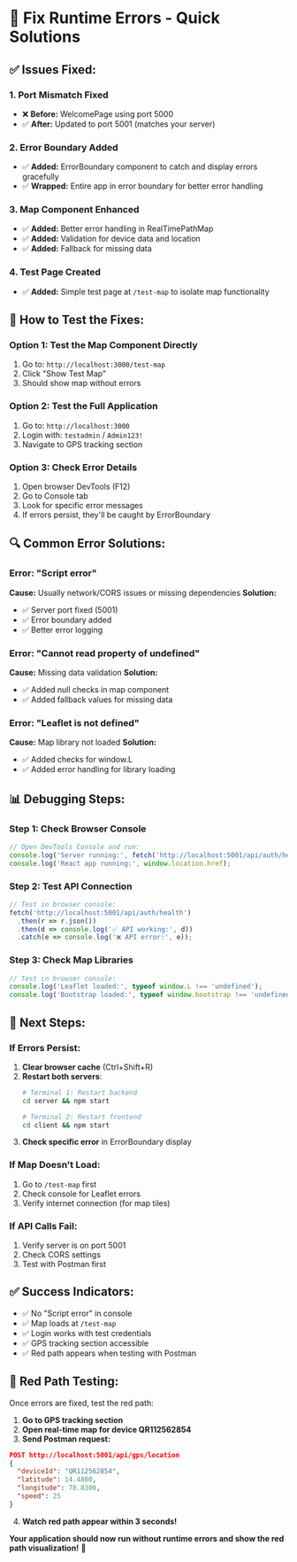 # 🔧 Fix Runtime Errors - Quick Solutions

## ✅ **Issues Fixed:**

### 1. **Port Mismatch Fixed**
- ❌ **Before:** WelcomePage using port 5000
- ✅ **After:** Updated to port 5001 (matches your server)

### 2. **Error Boundary Added**
- ✅ **Added:** ErrorBoundary component to catch and display errors gracefully
- ✅ **Wrapped:** Entire app in error boundary for better error handling

### 3. **Map Component Enhanced**
- ✅ **Added:** Better error handling in RealTimePathMap
- ✅ **Added:** Validation for device data and location
- ✅ **Added:** Fallback for missing data

### 4. **Test Page Created**
- ✅ **Added:** Simple test page at `/test-map` to isolate map functionality

## 🚀 **How to Test the Fixes:**

### **Option 1: Test the Map Component Directly**
1. Go to: `http://localhost:3000/test-map`
2. Click "Show Test Map"
3. Should show map without errors

### **Option 2: Test the Full Application**
1. Go to: `http://localhost:3000`
2. Login with: `testadmin` / `Admin123!`
3. Navigate to GPS tracking section

### **Option 3: Check Error Details**
1. Open browser DevTools (F12)
2. Go to Console tab
3. Look for specific error messages
4. If errors persist, they'll be caught by ErrorBoundary

## 🔍 **Common Error Solutions:**

### **Error: "Script error"**
**Cause:** Usually network/CORS issues or missing dependencies
**Solution:** 
- ✅ Server port fixed (5001)
- ✅ Error boundary added
- ✅ Better error logging

### **Error: "Cannot read property of undefined"**
**Cause:** Missing data validation
**Solution:**
- ✅ Added null checks in map component
- ✅ Added fallback values for missing data

### **Error: "Leaflet is not defined"**
**Cause:** Map library not loaded
**Solution:**
- ✅ Added checks for window.L
- ✅ Added error handling for library loading

## 📊 **Debugging Steps:**

### **Step 1: Check Browser Console**
```javascript
// Open DevTools Console and run:
console.log('Server running:', fetch('http://localhost:5001/api/auth/health'));
console.log('React app running:', window.location.href);
```

### **Step 2: Test API Connection**
```javascript
// Test in browser console:
fetch('http://localhost:5001/api/auth/health')
  .then(r => r.json())
  .then(d => console.log('✅ API working:', d))
  .catch(e => console.log('❌ API error:', e));
```

### **Step 3: Check Map Libraries**
```javascript
// Test in browser console:
console.log('Leaflet loaded:', typeof window.L !== 'undefined');
console.log('Bootstrap loaded:', typeof window.bootstrap !== 'undefined');
```

## 🎯 **Next Steps:**

### **If Errors Persist:**
1. **Clear browser cache** (Ctrl+Shift+R)
2. **Restart both servers**:
   ```bash
   # Terminal 1: Restart backend
   cd server && npm start
   
   # Terminal 2: Restart frontend  
   cd client && npm start
   ```
3. **Check specific error** in ErrorBoundary display

### **If Map Doesn't Load:**
1. Go to `/test-map` first
2. Check console for Leaflet errors
3. Verify internet connection (for map tiles)

### **If API Calls Fail:**
1. Verify server is on port 5001
2. Check CORS settings
3. Test with Postman first

## ✅ **Success Indicators:**

- ✅ No "Script error" in console
- ✅ Map loads at `/test-map`
- ✅ Login works with test credentials
- ✅ GPS tracking section accessible
- ✅ Red path appears when testing with Postman

## 🔴 **Red Path Testing:**

Once errors are fixed, test the red path:

1. **Go to GPS tracking section**
2. **Open real-time map for device QR112562854**
3. **Send Postman request:**
```json
POST http://localhost:5001/api/gps/location
{
  "deviceId": "QR112562854",
  "latitude": 14.4800,
  "longitude": 78.8300,
  "speed": 25
}
```
4. **Watch red path appear within 3 seconds!**

**Your application should now run without runtime errors and show the red path visualization!** 🎉
